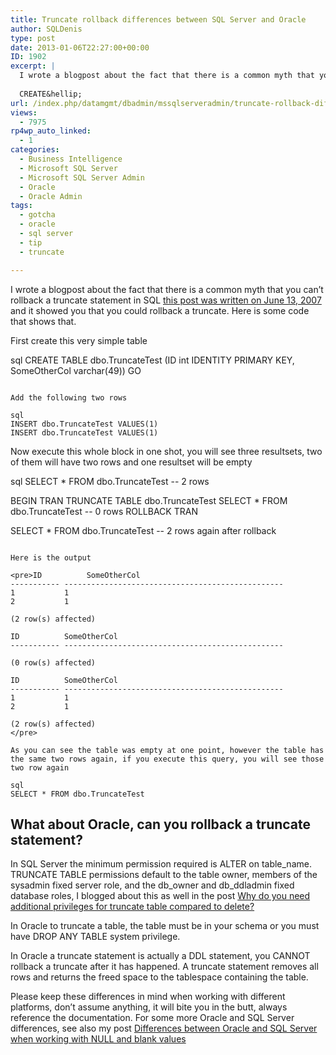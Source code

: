 ```yaml
---
title: Truncate rollback differences between SQL Server and Oracle
author: SQLDenis
type: post
date: 2013-01-06T22:27:00+00:00
ID: 1902
excerpt: |
  I wrote a blogpost about the fact that there is a common myth that you can't rollback a truncate statement in SQL this post was written on June 13, 2007 and it showed you that you could rollback a truncate. Here is some code that shows that.
  
  CREATE&hellip;
url: /index.php/datamgmt/dbadmin/mssqlserveradmin/truncate-rollback-differences-between-sql/
views:
  - 7975
rp4wp_auto_linked:
  - 1
categories:
  - Business Intelligence
  - Microsoft SQL Server
  - Microsoft SQL Server Admin
  - Oracle
  - Oracle Admin
tags:
  - gotcha
  - oracle
  - sql server
  - tip
  - truncate

---
```

I wrote a blogpost about the fact that there is a common myth that you can&#8217;t rollback a truncate statement in SQL [this post was written on June 13, 2007][1] and it showed you that you could rollback a truncate. Here is some code that shows that.

First create this very simple table

sql
CREATE TABLE dbo.TruncateTest (ID int IDENTITY PRIMARY KEY, 
				SomeOtherCol varchar(49))
GO
```

Add the following two rows

sql
INSERT dbo.TruncateTest VALUES(1)
INSERT dbo.TruncateTest VALUES(1)
```

Now execute this whole block in one shot, you will see three resultsets, two of them will have two rows and one resultset will be empty

sql
SELECT * FROM dbo.TruncateTest -- 2 rows
 
BEGIN TRAN
    TRUNCATE TABLE dbo.TruncateTest
    SELECT * FROM dbo.TruncateTest -- 0 rows
ROLLBACK TRAN
 
SELECT * FROM dbo.TruncateTest  -- 2 rows again after rollback
```

Here is the output

<pre>ID          SomeOtherCol
----------- -------------------------------------------------
1           1
2           1

(2 row(s) affected)

ID          SomeOtherCol
----------- -------------------------------------------------

(0 row(s) affected)

ID          SomeOtherCol
----------- -------------------------------------------------
1           1
2           1

(2 row(s) affected)
</pre>

As you can see the table was empty at one point, however the table has the same two rows again, if you execute this query, you will see those two row again

sql
SELECT * FROM dbo.TruncateTest
```

## What about Oracle, can you rollback a truncate statement?

In SQL Server the minimum permission required is ALTER on table\_name. TRUNCATE TABLE permissions default to the table owner, members of the sysadmin fixed server role, and the db\_owner and db_ddladmin fixed database roles, I blogged about this as well in the post [Why do you need additional privileges for truncate table compared to delete?][2] 

In Oracle to truncate a table, the table must be in your schema or you must have DROP ANY TABLE system privilege.

In Oracle a truncate statement is actually a DDL statement, you CANNOT rollback a truncate after it has happened. A truncate statement removes all rows and returns the freed space to the tablespace containing the table.

Please keep these differences in mind when working with different platforms, don&#8217;t assume anything, it will bite you in the butt, always reference the documentation. For some more Oracle and SQL Server differences, see also my post [Differences between Oracle and SQL Server when working with NULL and blank values][3]

 [1]: http://sqlblog.com/blogs/denis_gobo/archive/2007/06/13/1458.aspx
 [2]: /index.php/DataMgmt/DBProgramming/MSSQLServer/why-do-you-need-additional
 [3]: /index.php/DataMgmt/DBProgramming/Oracle/differences-between-oracle-and-sql